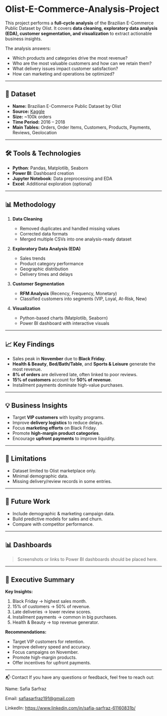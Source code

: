 # Olist-E-Commerce-Analysis-Project
This project performs a **full-cycle analysis** of the Brazilian E-Commerce Public Dataset by Olist.   It covers **data cleaning, exploratory data analysis (EDA), customer segmentation, and visualization** to extract actionable business insights.

The analysis answers:
- Which products and categories drive the most revenue?
- Who are the most valuable customers and how can we retain them?
- What delivery issues impact customer satisfaction?
- How can marketing and operations be optimized?

---

## 📂 Dataset
- **Name:** Brazilian E-Commerce Public Dataset by Olist
- **Source:** [Kaggle](https://www.kaggle.com/datasets/olistbr/brazilian-ecommerce)
- **Size:** ~100k orders
- **Time Period:** 2016 – 2018
- **Main Tables:** Orders, Order Items, Customers, Products, Payments, Reviews, Geolocation

---

## 🛠 Tools & Technologies
- **Python**: Pandas, Matplotlib, Seaborn
- **Power BI**: Dashboard creation
- **Jupyter Notebook**: Data preprocessing and EDA
- **Excel**: Additional exploration (optional)

---

## 📊 Methodology
1. **Data Cleaning**
   - Removed duplicates and handled missing values
   - Corrected data formats
   - Merged multiple CSVs into one analysis-ready dataset

2. **Exploratory Data Analysis (EDA)**
   - Sales trends
   - Product category performance
   - Geographic distribution
   - Delivery times and delays

3. **Customer Segmentation**
   - **RFM Analysis** (Recency, Frequency, Monetary)
   - Classified customers into segments (VIP, Loyal, At-Risk, New)

4. **Visualization**
   - Python-based charts (Matplotlib, Seaborn)
   - Power BI dashboard with interactive visuals

---

## 📈 Key Findings
- Sales peak in **November** due to **Black Friday**.
- **Health & Beauty**, **Bed/Bath/Table**, and **Sports & Leisure** generate the most revenue.
- **8% of orders** are delivered late, often linked to poor reviews.
- **15% of customers** account for **50% of revenue**.
- Installment payments dominate high-value purchases.

---

## 💡 Business Insights
- Target **VIP customers** with loyalty programs.
- Improve **delivery logistics** to reduce delays.
- Focus **marketing efforts** on Black Friday.
- Promote **high-margin product categories**.
- Encourage **upfront payments** to improve liquidity.

---

## 📌 Limitations
- Dataset limited to Olist marketplace only.
- Minimal demographic data.
- Missing delivery/review records in some entries.

---

## 🔮 Future Work
- Include demographic & marketing campaign data.
- Build predictive models for sales and churn.
- Compare with competitor performance.

---

## 📊 Dashboards
> Screenshots or links to Power BI dashboards should be placed here.

---

## 📜 Executive Summary
**Key Insights:**
1. Black Friday → highest sales month.
2. 15% of customers → 50% of revenue.
3. Late deliveries → lower review scores.
4. Installment payments → common in big purchases.
5. Health & Beauty → top revenue generator.

**Recommendations:**
- Target VIP customers for retention.
- Improve delivery speed and accuracy.
- Focus campaigns on November.
- Promote high-margin products.
- Offer incentives for upfront payments.

---
📬 Contact
If you have any questions or feedback, feel free to reach out:

Name: Safia Sarfraz

Email: safiasarfraz191@gmail.com

LinkedIn: https://www.linkedin.com/in/safia-sarfraz-61160831b/




